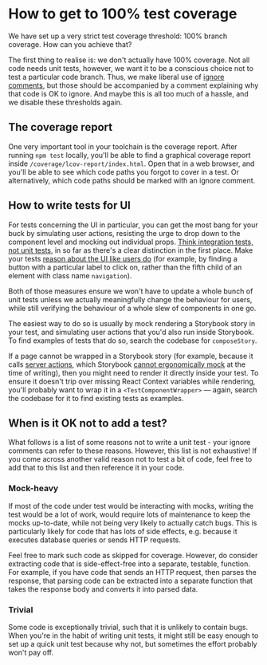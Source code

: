 # How to get to 100% test coverage

We have set up a very strict test coverage threshold: 100% branch coverage. How can you achieve that?

The first thing to realise is: we don't actually have 100% coverage. Not all code needs unit tests, however, we want it to be a conscious choice not to test a particular code branch. Thus, we make liberal use of [ignore comments](https://github.com/istanbuljs/v8-to-istanbul/blob/fca5e6a9e6ef38a9cdc3a178d5a6cf9ef82e6cab/README.md#ignoring-uncovered-lines), but those should be accompanied by a comment explaining why that code is OK to ignore. And maybe this is all too much of a hassle, and we disable these thresholds again.

## The coverage report

One very important tool in your toolchain is the coverage report. After running `npm test` locally, you'll be able to find a graphical coverage report inside `/coverage/lcov-report/index.html`. Open that in a web browser, and you'll be able to see which code paths you forgot to cover in a test. Or alternatively, which code paths should be marked with an ignore comment.

## How to write tests for UI

For tests concerning the UI in particular, you can get the most bang for your buck by simulating user actions, resisting the urge to drop down to the component level and mocking out individual props. [Think integration tests, not unit tests](https://kentcdodds.com/blog/write-tests), in so far as there's a clear distinction in the first place. Make your tests [reason about the UI like users do](https://testing-library.com/docs/queries/about#priority) (for example, by finding a button with a particular label to click on, rather than the fifth child of an element with class name `navigation`).

Both of those measures ensure we won't have to update a whole bunch of unit tests unless we actually meaningfully change the behaviour for users, while still verifying the behaviour of a whole slew of components in one go.

The easiest way to do so is usually by mock rendering a Storybook story in your test, and simulating user actions that you'd also run inside Storybook. To find examples of tests that do so, search the codebase for `composeStory`.

If a page cannot be wrapped in a Storybook story (for example, because it calls [server actions](https://react.dev/reference/react/use-server), which Storybook [cannot ergonomically mock](https://storybook.js.org/blog/storybook-react-server-components/#mocked-and-loaded) at the time of writing), then you might need to render it directly inside your test. To ensure it doesn't trip over missing React Context variables while rendering, you'll probably want to wrap it in a `<TestComponentWrapper>` — again, search the codebase for it to find existing tests as examples.

## When is it OK not to add a test?

What follows is a list of some reasons not to write a unit test - your ignore comments can refer to these reasons. However, this list is not exhaustive! If you come across another valid reason not to test a bit of code, feel free to add that to this list and then reference it in your code.

### Mock-heavy

If most of the code under test would be interacting with mocks, writing the test would be a lot of work, would require lots of maintenance to keep the mocks up-to-date, while not being very likely to actually catch bugs. This is particularly likely for code that has lots of side effects, e.g. because it executes database queries or sends HTTP requests.

Feel free to mark such code as skipped for coverage. However, do consider extracting code that is side-effect-free into a separate, testable, function. For example, if you have code that sends an HTTP request, then parses the response, that parsing code can be extracted into a separate function that takes the response body and converts it into parsed data.

### Trivial

Some code is exceptionally trivial, such that it is unlikely to contain bugs. When you're in the habit of writing unit tests, it might still be easy enough to set up a quick unit test because why not, but sometimes the effort probably won't pay off.
